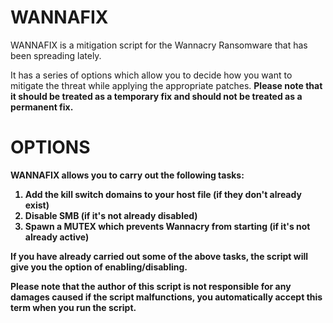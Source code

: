 # WANNAFIX

WANNAFIX is a mitigation script for the Wannacry Ransomware that has been spreading lately.

It has a series of options which allow you to decide how you want to mitigate the threat while applying the appropriate patches.
<b>Please note that it should be treated as a temporary fix and should not be treated as a permanent fix.

# OPTIONS

WANNAFIX allows you to carry out the following tasks:

1) Add the kill switch domains to your host file (if they don't already exist)
2) Disable SMB (if it's not already disabled)
3) Spawn a MUTEX which prevents Wannacry from starting (if it's not already active)

If you have already carried out some of the above tasks, the script will give you the option of enabling/disabling.

Please note that the author of this script is not responsible for any damages caused if the script malfunctions, you automatically accept this term when you run the script.

